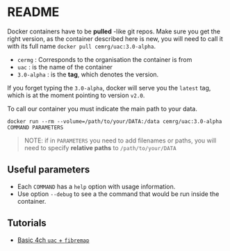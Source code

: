 # README

Docker containers have to be **pulled** -like git repos. 
Make sure you get the right version, as the container described here is new, 
you will need to call it with its full name `docker pull cemrg/uac:3.0-alpha`. 

+ `cermg` : Corresponds to the organisation the container is from 
+ `uac`   : is the name of the container
+ `3.0-alpha` : is the **tag**, which denotes the version. 

If you forget typing the `3.0-alpha`, docker will serve you the `latest` tag, 
which is at the moment pointing to version `v2.0`.

To call our container you must indicate the main path to your data. 

``` shell
docker run --rm --volume=/path/to/your/DATA:/data cemrg/uac:3.0-alpha COMMAND PARAMETERS 
```

> NOTE: if in `PARAMETERS` you need to add filenames or paths, you will need to 
> specify **relative paths** to `/path/to/your/DATA`

## Useful parameters 
+ Each `COMMAND` has a `help` option with usage information. 
+ Use option `--debug` to see a the command that would be run inside the container.

## Tutorials
+ [Basic 4ch `uac` + `fibremap`](https://github.com/alonsoJASL/uac.docker.tests/blob/master/base_fourch/quick_guide.md) 

